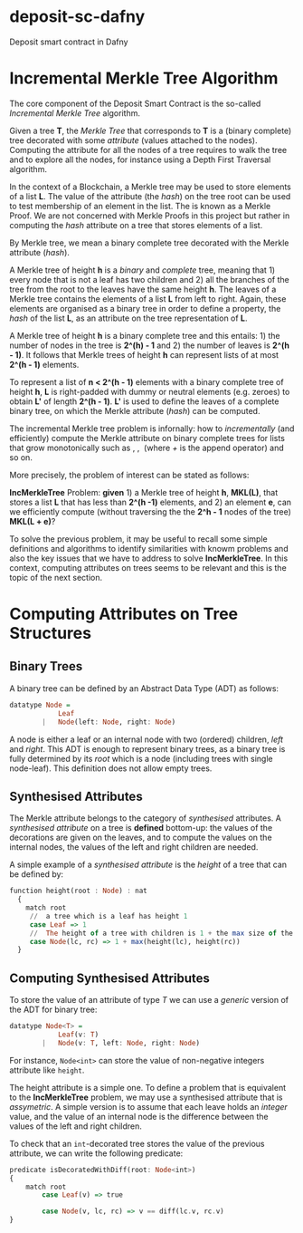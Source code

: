 
# deposit-sc-dafny

Deposit smart contract in Dafny

# Incremental Merkle Tree Algorithm

The core component of the Deposit Smart Contract is the so-called _Incremental Merkle Tree_ algorithm.

Given a tree **T**, the _Merkle Tree_ that corresponds to **T** is a (binary complete) tree decorated with some _attribute_ (values attached to the nodes).
Computing the attribute for all the nodes of a tree requires to walk the tree and to explore all the nodes, for instance using a Depth First Traversal algorithm. 

In the context of a Blockchain, a Merkle tree may be used to store elements of a list **L**. The value of the attribute (the _hash_) on the tree root can be used to test membership of an element in the list. The is known as a Merkle Proof. We are not concerned with Merkle Proofs in this project but rather in computing the _hash_ attribute on a tree that stores elements of a list.

By Merkle tree, we mean a binary complete tree decorated with the Merkle attribute (_hash_).

A Merkle tree of height **h** is a _binary_ and _complete_ tree, meaning that 1) every node that is not a leaf has two children and 2) all the branches of the tree from the root to the leaves have the same height **h**. 
The leaves of a Merkle tree contains the elements of a list **L** from left to right.
Again, these elements are organised as a binary tree in order to define a property, the _hash_  of the list **L**, as an attribute on the tree representation of **L**. 

A Merkle tree of height **h** is a binary complete tree and this entails: 1) the number of nodes in the tree is **2^(h) - 1** and 2) the number of leaves is **2^(h - 1)**.
It follows that Merkle trees of height **h** can represent lists of at most **2^(h - 1)** elements.

To represent a list of **n < 2^(h - 1)** elements with a binary complete tree of height **h**,
 **L** is right-padded with  dummy or neutral elements (e.g. zeroes) to obtain **L'** of length **2^(h - 1)**. **L'** is used to define the leaves of a complete binary tree, on which the Merkle attribute (_hash_) can be computed.

The incremental Merkle tree problem is infornally: how to _incrementally_ (and efficiently) compute the Merkle attribute on binary complete trees for lists that grow monotonically such as <math>L</math>, <math>L + e1</math>, <math>(L + e_1) + e_2 ]</math> (where _+_ is the append operator) and so on.


More precisely, the problem of interest can be  stated as follows: 

**IncMerkleTree** Problem:
**given** 1) a Merkle tree of height **h**,  **MKL(L)**, that stores a list **L** that has less than **2^(h -1)** elements, and 2) an element **e**,  can we efficiently compute (without traversing the the **2^h - 1** nodes of the tree)  **MKL(L + e)**?

To solve the previous problem, it may be useful to recall some simple definitions and algorithms to identify similarities with knowm problems and also the key issues that we have to address to solve **IncMerkleTree**. In this context, computing attributes on trees seems to be relevant and this is the topic of the next section.

# Computing Attributes on Tree Structures

## Binary Trees

A binary tree can be defined by an Abstract Data Type (ADT) as follows:

```haskell
datatype Node = 
            Leaf
        |   Node(left: Node, right: Node)
```

A node is either a leaf or an internal node with two (ordered) children, _left_ and _right_.
This ADT is enough to represent binary trees, as a binary tree is fully determined by its _root_ which is a node (including trees with single node-leaf).
This definition does not allow empty trees.

## Synthesised Attributes

The Merkle attribute belongs to the category of _synthesised_ attributes.
A _synthesised attribute_ on a tree is **defined** bottom-up: the values of the decorations are given on the leaves, and to compute the values on the internal nodes, the values of the left and right children are needed. 

A simple example of a _synthesised attribute_ is the _height_ of a tree that can be defined by:

```haskell
function height(root : Node) : nat 
  {
    match root 
     //  a tree which is a leaf has height 1
     case Leaf => 1
     //  The height of a tree with children is 1 + the max size of the children
     case Node(lc, rc) => 1 + max(height(lc), height(rc))
  }
```

## Computing Synthesised Attributes
To store the value of an attribute of type _T_ we can use a _generic_ version of the ADT for binary tree:

```haskell
datatype Node<T> = 
            Leaf(v: T)
        |   Node(v: T, left: Node, right: Node)
```

For instance, `Node<int>` can store the value of non-negative integers attribute like `height`.

The height attribute is a simple one. To define a problem that is equivalent to the **IncMerkleTree** problem, we may use a synthesised attribute that is _assymetric_.
A simple version is to assume that each leave holds an _integer_ value, and the value of an internal node is the difference between the values of the left and right children.

To check that an `int`-decorated tree stores the value of the previous attribute, we can write the following predicate: 

```haskell
predicate isDecoratedWithDiff(root: Node<int>)
{
    match root
        case Leaf(v) => true

        case Node(v, lc, rc) => v == diff(lc.v, rc.v)
}
```

